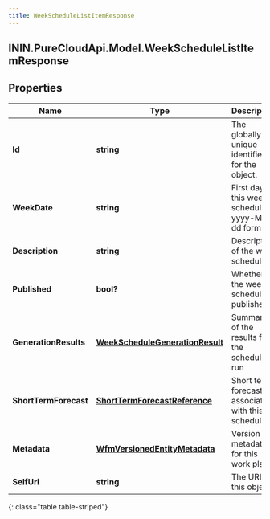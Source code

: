 ```yaml
---
title: WeekScheduleListItemResponse
---
```

## ININ.PureCloudApi.Model.WeekScheduleListItemResponse

## Properties

|Name | Type | Description | Notes|
|------------ | ------------- | ------------- | -------------|
| **Id** | **string** | The globally unique identifier for the object. | [optional] |
| **WeekDate** | **string** | First day of this week schedule in yyyy-MM-dd format | [optional] |
| **Description** | **string** | Description of the week schedule | [optional] |
| **Published** | **bool?** | Whether the week schedule is published | [optional] |
| **GenerationResults** | [**WeekScheduleGenerationResult**](WeekScheduleGenerationResult.html) | Summary of the results from the schedule run | [optional] |
| **ShortTermForecast** | [**ShortTermForecastReference**](ShortTermForecastReference.html) | Short term forecast associated with this schedule | [optional] |
| **Metadata** | [**WfmVersionedEntityMetadata**](WfmVersionedEntityMetadata.html) | Version metadata for this work plan | [optional] |
| **SelfUri** | **string** | The URI for this object | [optional] |
{: class="table table-striped"}


